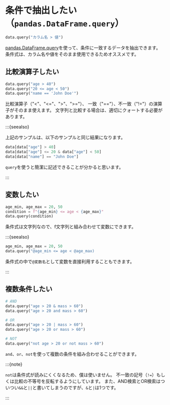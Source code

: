 # 条件で抽出したい（`pandas.DataFrame.query`）

```python
data.query("カラム名 > 値")
```

[pandas.DataFrame.query](https://pandas.pydata.org/pandas-docs/stable/reference/api/pandas.DataFrame.query.html)を使って、条件に一致するデータを抽出できます。
条件式は、カラム名や値をそのまま使用できるためオススメです。

## 比較演算子したい

```python
data.query("age > 40")
data.query("20 <= age < 50")
data.query("name == 'John Doe'")
```

比較演算子（"<"、"<="、">"、">="）、
一致（"=="）、不一致（"!="）の演算子がそのまま使えます。
文字列と比較する場合は、適切にクォートする必要があります。

:::{seealso}

上記のサンプルは、以下のサンプルと同じ結果になります。

```python
data[data["age"] > 40]
data[data["age"] <= 20 & data["age"] < 50]
data[data["name"] == "John Doe"]
```

``query``を使うと簡潔に記述できることが分かると思います。

:::

## 変数したい

```python
age_min, age_max = 20, 50
condition = f"{age_min} <= age < {age_max}"
data.query(condition)
```

条件式は文字列なので、f文字列と組み合わせて変数にできます。

:::{seealso}

```python
age_min, age_max = 20, 50
data.query("@age_min <= age < @age_max)
```

条件式の中で`@変数名`として変数を直接利用することもできます。

:::

## 複数条件したい

```python
# AND
data.query("age > 20 & mass > 60")
data.query("age > 20 and mass > 60")

# OR
data.query("age > 20 | mass > 60")
data.query("age > 20 or mass > 60")

# NOT
data.query("not age > 20 or not mass > 60")
```

``and``、``or``、``not``を使って複数の条件を組み合わせることができます。

:::{note}

`not`は条件式が読みにくくなるため、僕は使いません。
不一致の記号（`!=`）もしくは比較の不等号を反転するようにしています。
また、AND検索とOR検索はついつい`&&`と`||`と書いてしまうのですが、`&`と`|`は1つです。

:::
